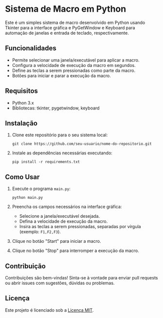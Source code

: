 # Sistema de Macro em Python

Este é um simples sistema de macro desenvolvido em Python usando Tkinter para a interface gráfica e PyGetWindow e Keyboard para automação de janelas e entrada de teclado, respectivamente.

## Funcionalidades

- Permite selecionar uma janela/executável para aplicar a macro.
- Configura a velocidade de execução da macro em segundos.
- Define as teclas a serem pressionadas como parte da macro.
- Botões para iniciar e parar a execução da macro.

## Requisitos

- Python 3.x
- Bibliotecas: tkinter, pygetwindow, keyboard

## Instalação

1. Clone este repositório para o seu sistema local:

    ```
    git clone https://github.com/seu-usuario/nome-do-repositorio.git
    ```

2. Instale as dependências necessárias executando:

    ```
    pip install -r requirements.txt
    ```

## Como Usar

1. Execute o programa `main.py`:

    ```
    python main.py
    ```

2. Preencha os campos necessários na interface gráfica:
   - Selecione a janela/executável desejada.
   - Defina a velocidade de execução da macro.
   - Insira as teclas a serem pressionadas, separadas por vírgula (exemplo: `F1,F2,F3`).

3. Clique no botão "Start" para iniciar a macro.

4. Clique no botão "Stop" para interromper a execução da macro.

## Contribuição

Contribuições são bem-vindas! Sinta-se à vontade para enviar pull requests ou abrir issues com sugestões, dúvidas ou problemas.

## Licença

Este projeto é licenciado sob a [Licença MIT](https://opensource.org/licenses/MIT).
